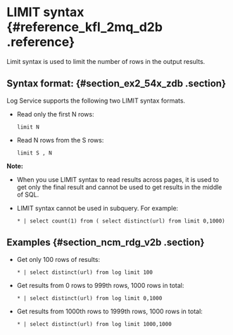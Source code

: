 # LIMIT syntax {#reference_kfl_2mq_d2b .reference}

Limit syntax is used to limit the number of rows in the output results.

## Syntax format: {#section_ex2_54x_zdb .section}

Log Service supports the following two LIMIT syntax formats.

-   Read only the first N rows:

    ```
    limit N
    ```

-   Read N rows from the S rows:

    ```
    limit S , N
    ```


**Note:** 

-   When you use LIMIT syntax to read results across pages, it is used to get only the final result and cannot be used to get results in the middle of SQL.
-   LIMIT syntax cannot be used in subquery. For example:

    ```
    * | select count(1) from ( select distinct(url) from limit 0,1000)
    ```


## Examples {#section_ncm_rdg_v2b .section}

-   Get only 100 rows of results:

    ```
    * | select distinct(url) from log limit 100
    ```

-   Get results from 0 rows to 999th rows, 1000 rows in total:

    ```
    * | select distinct(url) from log limit 0,1000
    ```

-   Get results from 1000th rows to 1999th rows, 1000 rows in total:

    ```
    * | select distinct(url) from log limit 1000,1000
    ```



